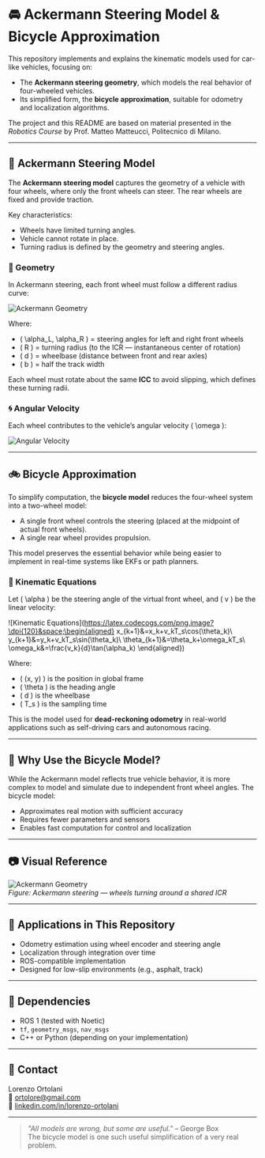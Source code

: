 # 🚘 Ackermann Steering Model & Bicycle Approximation

This repository implements and explains the kinematic models used for car-like vehicles, focusing on:

- The **Ackermann steering geometry**, which models the real behavior of four-wheeled vehicles.
- Its simplified form, the **bicycle approximation**, suitable for odometry and localization algorithms.

The project and this README are based on material presented in the *Robotics Course* by Prof. Matteo Matteucci, Politecnico di Milano.

---

## 📐 Ackermann Steering Model

The **Ackermann steering model** captures the geometry of a vehicle with four wheels, where only the front wheels can steer. The rear wheels are fixed and provide traction.

Key characteristics:
- Wheels have limited turning angles.
- Vehicle cannot rotate in place.
- Turning radius is defined by the geometry and steering angles.

### 🔧 Geometry

In Ackermann steering, each front wheel must follow a different radius curve:

![Ackermann Geometry](https://latex.codecogs.com/png.image?\dpi{120}&space;\tan(\alpha_L)=\frac{d}{R&plus;b},\quad\tan(\alpha_R)=\frac{d}{R-b})

Where:
- \( \alpha_L, \alpha_R \) = steering angles for left and right front wheels  
- \( R \) = turning radius (to the ICR — instantaneous center of rotation)  
- \( d \) = wheelbase (distance between front and rear axles)  
- \( b \) = half the track width

Each wheel must rotate about the same **ICC** to avoid slipping, which defines these turning radii.

### 🌀 Angular Velocity

Each wheel contributes to the vehicle’s angular velocity \( \omega \):

![Angular Velocity](https://latex.codecogs.com/png.image?\dpi{120}&space;\omega=\frac{V_{FL}}{d\cdot\sin(\alpha_L)}=\frac{V_{FR}}{d\cdot\sin(\alpha_R)})

---

## 🚲 Bicycle Approximation

To simplify computation, the **bicycle model** reduces the four-wheel system into a two-wheel model:

- A single front wheel controls the steering (placed at the midpoint of actual front wheels).
- A single rear wheel provides propulsion.

This model preserves the essential behavior while being easier to implement in real-time systems like EKFs or path planners.

### 🧮 Kinematic Equations

Let \( \alpha \) be the steering angle of the virtual front wheel, and \( v \) be the linear velocity:

![Kinematic Equations](https://latex.codecogs.com/png.image?\dpi{120}&space;\begin{aligned}
x_{k&plus;1}&=x_k&plus;v_kT_s\cos(\theta_k)\\
y_{k&plus;1}&=y_k&plus;v_kT_s\sin(\theta_k)\\
\theta_{k&plus;1}&=\theta_k&plus;\omega_kT_s\\
\omega_k&=\frac{v_k}{d}\tan(\alpha_k)
\end{aligned})

Where:
- \( (x, y) \) is the position in global frame  
- \( \theta \) is the heading angle  
- \( d \) is the wheelbase  
- \( T_s \) is the sampling time  

This is the model used for **dead-reckoning odometry** in real-world applications such as self-driving cars and autonomous racing.

---

## 📌 Why Use the Bicycle Model?

While the Ackermann model reflects true vehicle behavior, it is more complex to model and simulate due to independent front wheel angles. The bicycle model:
- Approximates real motion with sufficient accuracy
- Requires fewer parameters and sensors
- Enables fast computation for control and localization

---

## 📷 Visual Reference

![Ackermann Geometry](docs/ackermann_diagram.png)  
*Figure: Ackermann steering — wheels turning around a shared ICR*

---

## 🔧 Applications in This Repository

- Odometry estimation using wheel encoder and steering angle
- Localization through integration over time
- ROS-compatible implementation
- Designed for low-slip environments (e.g., asphalt, track)

---

## 🧰 Dependencies

- ROS 1 (tested with Noetic)
- `tf`, `geometry_msgs`, `nav_msgs`
- C++ or Python (depending on your implementation)

---

## 📩 Contact

Lorenzo Ortolani  
📧 [ortolore@gmail.com](mailto:ortolore@gmail.com)  
🔗 [linkedin.com/in/lorenzo-ortolani](https://linkedin.com/in/lorenzo-ortolani-6135b7240)

---

> _"All models are wrong, but some are useful."_ – George Box  
> The bicycle model is one such useful simplification of a very real problem.
